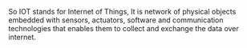 So IOT stands for Internet of Things, 
It is network of physical objects embedded with sensors, actuators, software and communication technologies that enables them to collect and exchange the data over internet.


